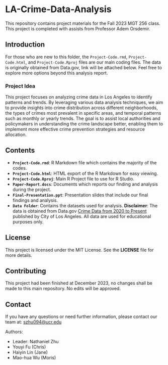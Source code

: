 # LA-Crime-Data-Analysis
This repository contains project materials for the Fall 2023 MGT 256 class. This project is completed with assists from Professor Adem Orsdemir.

## Introduction
For those who are new to this folder, the `Project-Code.rmd`, `Project-Code.html`, and `Project-Code.Rproj` files are our main coding files. The data is originally obtained from Data.gov, link will be attached below. Feel free to explore more options beyond this analysis report.

### Project Idea
This project focuses on analyzing crime data in Los Angeles to identify patterns and trends. By leveraging various data analysis techniques, we aim to provide insights into crime distribution across different neighborhoods, the types of crimes most prevalent in specific areas, and temporal patterns such as monthly or yearly trends. The goal is to assist local authorities and policymakers in understanding the crime landscape better, enabling them to implement more effective crime prevention strategies and resource allocation.

## Contents
- **`Project-Code.rmd`**: R Markdown file which contains the majority of the codes.
- **`Project-Code.html`**: HTML export of the R Markdown for easy viewing.
- **`Project-Code.Rproj`**: Main R Project file to use for R Studio.
- **`Paper-Report.docs`**: Documents which reports our finding and analysis during the project.
- **`Final-Presentation.ppt`**: Presentation slides that include our final findings and analysis.
- **`Data Folder`**: Contains the datasets used for analysis. **Disclaimer**: The data is obtained from Data.gov [Crime Data from 2020 to Present](https://catalog.data.gov/dataset/crime-data-from-2020-to-present) published by City of Los Angeles. All data are used for educational purposes only.

## License
This project is licensed under the MIT License. See the **LICENSE** file for more details.

## Contributing
This project had been finished at December 2023, no changes shall be made to this main repository. No edits will be approved.

## Contact
If you have any questions or need further information, please contact our team at: szhu094@ucr.edu

Authors:
- Leader: Nathaniel Zhu
- Youyi Fu (Chris)
- Haiyin Lin (Jane)
- Mao-hua Wu (Moris)

